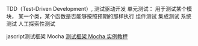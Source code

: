 TDD（Test-Driven Development）, 测试驱动开发
单元测试： 用于测试某个模块， 某一个类，某个函数是否能够按照预期的那样执行
组件测试
集成测试
系统测试
人工探索性测试

jascript测试框架 Mocha
[测试框架 Mocha 实例教程](http://www.ruanyifeng.com/blog/2015/12/a-mocha-tutorial-of-examples.html)